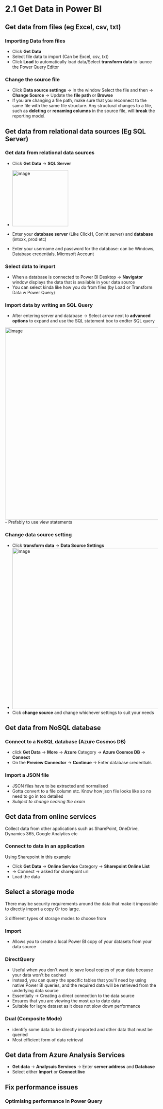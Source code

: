 # 2.1 Get Data in Power BI #

## Get data from files (eg Excel, csv, txt)  ##

### Importing Data from files ###
- Click **Get Data**
- Select file data to import (Can be Excel, csv, txt)
- Click **Load** to automatically load data/Select **transform data** to launce the Power Query Editor

### Change the source file ###
- Click **Data source settings** -> In the window Select the file and then -> **Change Source** -> Update the **file path** or **Browse**
- If you are changing a file path, make sure that you reconnect to the same file with the same file structure. Any structural changes to a file, such as **deleting** or **renaming columns** in the source file, will **break** the reporting model.

## Get data from relational data sources (Eg SQL Server) ##

### Get data from relational data sources ###
- Click **Get Data** -> **SQL Server**
- <img width="184" alt="image" src="https://user-images.githubusercontent.com/94827147/219011092-980f8edb-0698-4af8-b8e4-130f1c0a3c0a.png">

- Enter your **database server** (Like ClickH, Conint server) and **database** (intxxx, prod etc)
- Enter your username and password for the database: can be Windows, Database credentials, Microsoft Account

### Select data to import ###
- When a database is connected to Power BI Desktop -> **Navigator** window displays the data that is available in your data source
- You can select kinda like how you do from files (by Load or Transform Data w Power Query)

### Import data by writing an SQL Query ###
- After entering server and database -> Select arrow next to **advanced options** to expand and use the SQL statement box to endter SQL query
<img width="630" alt="image" src="https://user-images.githubusercontent.com/94827147/219347721-2f68a4ae-caee-412c-918a-369ef3b21a3b.png">
- Prefably to use view statements

### Change data source setting ###
- Click **transform data** -> **Data Source Settings**
- <img width="529" alt="image" src="https://user-images.githubusercontent.com/94827147/219348784-e8c9d34e-bcc7-4493-a6ac-980952d08479.png">
- Cick **change source** and change whichever settings to suit your needs

## Get data from NoSQL database ##

### Connect to a NoSQL database (Azure Cosmos DB)
- click **Get Data** ->  **More** -> **Azure** Category -> **Azure Cosmos DB** -> **Connect**
- On the **Preview Connector** -> **Continue** -> Enter database credentials

### Import a JSON file ###
- JSON files have to be extracted and normalised 
- Gotta convert to a file column etc. Know how json file looks like so no need to go in too detailed
- _Subject to change nearing the exam_

## Get data from online services ##

Collect data from other applications such as SharePoint, OneDrive, Dynamics 365, Google Analytics etc

### Connect to data in an application ###

Using Sharepoint in this example
- Click **Get Data** -> **Online Service** Category -> **Sharepoint Online List**
- -> Connect -> asked for sharepoint url
- Load the data

## Select a storage mode ##
There may be security requirements around the data that make it impossible to directly import a copy
Or too large.

3 different types of storage modes to choose from

### Import ###
- Allows you to create a local Power BI copy of your datasets from your data source

### DirectQuery ###
- Useful when you don't want to save local copies of your data because your data won't be cached
- Instead, you can query the specific tables that you'll need by using native Power BI queries, and the required data will be retrieved from the underlying data source
- Essentially -> Creating a direct connection to the data source
- Ensures that you are viewing the most up to date data
- Suitable for lagre dataset as it does not slow down performance


### Dual (Composite Mode) ###
-  identify some data to be directly imported and other data that must be queried
-  Most efficient form of data retrieval

## Get data from Azure Analysis Services ##
- **Get data** -> **Analysuis Services** -> Enter **server address** and **Database**
- Select either **Import** or **Connect live**

## Fix performance issues ##

### Optimising performance in Power Query ###

